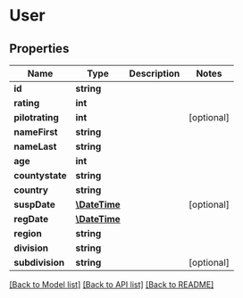 # User

## Properties
Name | Type | Description | Notes
------------ | ------------- | ------------- | -------------
**id** | **string** |  | 
**rating** | **int** |  | 
**pilotrating** | **int** |  | [optional] 
**nameFirst** | **string** |  | 
**nameLast** | **string** |  | 
**age** | **int** |  | 
**countystate** | **string** |  | 
**country** | **string** |  | 
**suspDate** | [**\DateTime**](\DateTime.md) |  | [optional] 
**regDate** | [**\DateTime**](\DateTime.md) |  | 
**region** | **string** |  | 
**division** | **string** |  | 
**subdivision** | **string** |  | [optional] 

[[Back to Model list]](../README.md#documentation-for-models) [[Back to API list]](../README.md#documentation-for-api-endpoints) [[Back to README]](../README.md)


